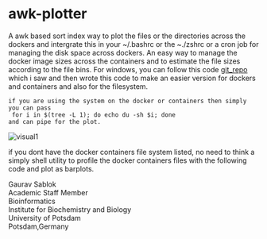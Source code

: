 # awk-plotter
A awk based sort index way to plot the files or the directories across the dockers and intergrate this in your ~/.bashrc or the ~./zshrc or a cron job for managing the disk space across dockers. An easy way to manage the docker image sizes across the containers and to estimate the file sizes according to the file bins. For windows, you can follow this code [git_repo](https://github.com/chrisant996/elucidisk) which i saw and then wrote this code to make an easier version for dockers and containers and also for the filesystem. 
```
if you are using the system on the docker or containers then simply you can pass
 for i in $(tree -L 1); do echo du -sh $i; done
and can pipe for the plot. 

```
![visual1](https://github.com/sablokgaurav/awk_shell_file_directory_size_plotter_awk/blob/main/awk_profile.png)

if you dont have the docker containers file system listed, no need to think a simply shell utility to profile the docker containers files with the following code and plot as barplots.

Gaurav Sablok \
Academic Staff Member \
Bioinformatics \
Institute for Biochemistry and Biology \
University of Potsdam \
Potsdam,Germany 
